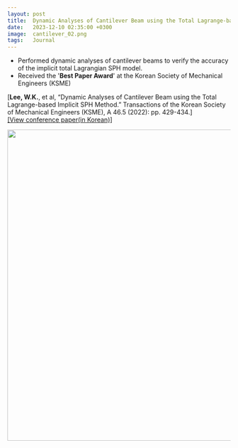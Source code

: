 ```yaml
---
layout: post
title:  Dynamic Analyses of Cantilever Beam using the Total Lagrange-based Implicit SPH Method
date:   2023-12-10 02:35:00 +0300
image:  cantilever_02.png
tags:   Journal
---
```

* Performed dynamic analyses of cantilever beams to verify the
accuracy of the implicit total Lagrangian SPH model.
* Received the '<b>Best Paper Award</b>' at the Korean Society of Mechanical Engineers (KSME)

[<b>Lee, W.K.</b>, et al, “Dynamic Analyses of Cantilever Beam using the Total Lagrange-based Implicit SPH Method.”
Transactions of the Korean Society of Mechanical Engineers (KSME), A 46.5 (2022): pp. 429-434.]\
[[View conference paper(in Korean)]][paper]

<img src="/blog/images/cantilever_01.gif" alt="" data-action="zoom" style="display: block; margin: 0 auto; width: 700px;;" class="">

[paper]: https://drive.google.com/file/d/1yGCNbUgJF0gdFe-P7MB_gxVf4PQAY6R7/view?usp=sharing